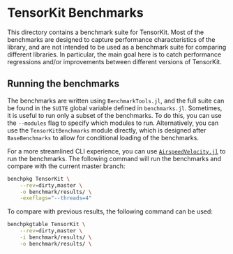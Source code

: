 # TensorKit Benchmarks

This directory contains a benchmark suite for TensorKit.
Most of the benchmarks are designed to capture performance characteristics of the library, and are not intended to be used as a benchmark suite for comparing different libraries.
In particular, the main goal here is to catch performance regressions and/or improvements between different versions of TensorKit.

## Running the benchmarks

The benchmarks are written using `BenchmarkTools.jl`, and the full suite can be found in the `SUITE` global variable defined in `benchmarks.jl`.
Sometimes, it is useful to run only a subset of the benchmarks.
To do this, you can use the `--modules` flag to specify which modules to run.
Alternatively, you can use the `TensorKitBenchmarks` module directly, which is designed after `BaseBenchmarks` to allow for conditional loading of the benchmarks.

For a more streamlined CLI experience, you can use [`AirspeedVelocity.jl`](https://github.com/MilesCranmer/AirspeedVelocity.jl) to run the benchmarks.
The following command will run the benchmarks and compare with the current master branch:

```bash
benchpkg TensorKit \
    --rev=dirty,master \
    -o benchmark/results/ \
    -exeflags="--threads=4"
```

To compare with previous results, the following command can be used:

```bash
benchpkgtable TensorKit \
    --rev=dirty,master \
    -i benchmark/results/ \
    -o benchmark/results/ \
```
